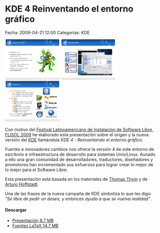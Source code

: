 KDE 4 Reinventando el entorno gráfico
=====================================

Fecha: 2009-04-21 12:00
Categorías: KDE

![Que es KDE](kde-4-reinventando-el-entorno-grafico/03-que-es-kde-small.png) ![KDE Aplicaciones](kde-4-reinventando-el-entorno-grafico/08-aplicaciones-small.png) ![KDE4](kde-4-reinventando-el-entorno-grafico/15-version-4-small.png)

Con motivo del [Festival Latinoamericano de Instalación de Software Libre, FLISOL 2009](http://www.gulag.org.mx/eventos/2009-04-25-flisol.html) he elaborado esta presentación sobre el origen y la nueva versión del [KDE](http://www.kde.org) llamándola *KDE 4 - Reinventando el entorno gráfico.*

Fuertes e innovadores cambios nos ofrece la versión 4 de este entorno de escritorio e infraestructura de desarrollo para sistemas Unix/Linux. Aunado a ello una gran comunidad de desarrolladores, traductores, diseñadores y promotores han incrementado sus esfuerzos para lograr crear lo mejor de lo mejor para el Software Libre.

Esta presentación está basada en los materiales de [Thomas Thym](http://ungethym.blogspot.com/2009/04/presenting-kde-at-linuxinfotag-in.html) y de [Arturo Hoffstadt](http://www.arturo.hoffstadt.cl/wp/2008/08/27/kde-4).

Una de las frases de la nueva campaña de KDE simboliza lo que les digo: _"Sé libre de pedir un deseo, y entonces ayuda a que se vuelva realidad"_.

#### Descargar

* [Presentación 8.7 MB](kde-4-reinventando-el-entorno-grafico/kde-4-reinventando-el-entorno-grafico.pdf)
* [Fuentes LaTeX 14.7 MB](kde-4-reinventando-el-entorno-grafico/kde-4-reinventando-el-entorno-grafico.tar.gz)
